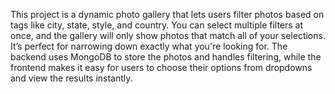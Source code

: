 This project is a dynamic photo gallery that lets users filter photos based on tags like city, state, style, and country. You can select multiple filters at once, and the gallery will only show photos that match all of your selections. It’s perfect for narrowing down exactly what you're looking for. The backend uses MongoDB to store the photos and handles filtering, while the frontend makes it easy for users to choose their options from dropdowns and view the results instantly. 

